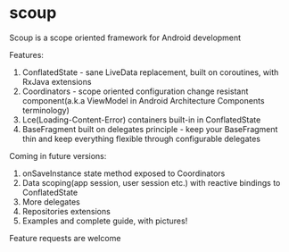# scoup
Scoup is a scope oriented framework for Android development

Features:
1. ConflatedState - sane LiveData replacement, built on coroutines, with RxJava extensions
2. Coordinators - scope oriented configuration change resistant component(a.k.a ViewModel in Android Architecture Components terminology)
3. Lce(Loading-Content-Error) containers built-in in ConflatedState 
4. BaseFragment built on delegates principle - keep your BaseFragment thin and keep everything flexible through configurable delegates

Coming in future versions:
1. onSaveInstance state method exposed to Coordinators
2. Data scoping(app session, user session etc.) with reactive bindings to ConflatedState
3. More delegates
4. Repositories extensions
5. Examples and complete guide, with pictures!

Feature requests are welcome
